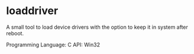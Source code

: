 # loaddriver

A small tool to load device drivers with the option to keep it in system after reboot.

Programming Language: C
API: Win32
